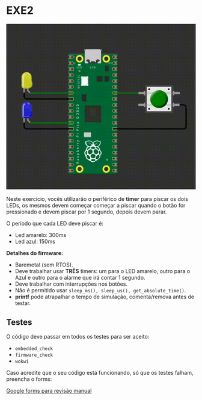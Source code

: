 # EXE2

![](imgs/exe2.gif)

Neste exercício, vocês utilizarão o periférico de **timer** para piscar os dois LEDs, os mesmos devem começar começar a piscar quando o botão for pressionado e devem piscar por 1 segundo, depois devem parar. 

O período que cada LED deve piscar é:

- Led amarelo: 300ms
- Led azul: 150ms

**Detalhes do firmware:**

- Baremetal (sem RTOS).
- Deve trabalhar usar **TRÊS** timers: um para o LED amarelo, outro para o Azul e outro para o alarme que irá contar 1 segundo.
- Deve trabalhar com interrupções nos botões.  
- Não é permitido usar `sleep_ms(), sleep_us(), get_absolute_time()`.
- **printf** pode atrapalhar o tempo de simulação, comenta/remova antes de testar.

## Testes

O código deve passar em todos os testes para ser aceito:

- `embedded_check`
- `firmware_check`
- `wokwi`

Caso acredite que o seu código está funcionando, só que os testes falham, preencha o forms:

[Google forms para revisão manual](https://docs.google.com/forms/d/e/1FAIpQLSdikhET4iqFwkOKmgD-G6Ri-2kCdhDLndlFWXdfdcuDfPnYHw/viewform?usp=dialog)

